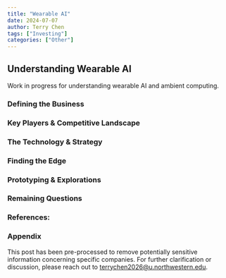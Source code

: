 ```yaml
---
title: "Wearable AI"
date: 2024-07-07
author: Terry Chen
tags: ["Investing"]
categories: ["Other"]
---
```


## Understanding Wearable AI

Work in progress for understanding wearable AI and ambient computing.

### Defining the Business

### Key Players & Competitive Landscape

### The Technology & Strategy

### Finding the Edge

### Prototyping & Explorations

### Remaining Questions

### References:

### Appendix 
This post has been pre-processed to remove potentially sensitive information concerning specific companies. For further clarification or discussion, please reach out to terrychen2026@u.northwestern.edu. 
